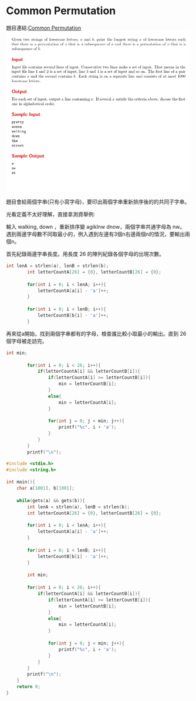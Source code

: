 # Common Permutation

題目連結:[Common Permutation](https://onlinejudge.org/index.php?option=com_onlinejudge&Itemid=8&page=show_problem&problem=2307)
![11-1](pic/11-1.jpg)

題目會給兩個字串(只有小寫字母)，要印出兩個字串重新排序後的的共同子字串。

光看定義不太好理解，直接拿測資舉例:

輸入 walking, down ，重新排序變 agiklnw dnow，兩個字串共通字母為 nw。
遇到兩邊字母數不同取最小的，例入遇到左邊有3個n右邊兩個n的情況，要輸出兩個n。

首先紀錄兩邊字串長度。用長度 26 的陣列紀錄各個字母的出現次數。
```C
int lenA = strlen(a), lenB = strlen(b);
        int letterCountA[26] = {0}, letterCountB[26] = {0};
        
        for(int i = 0; i < lenA; i++){
            letterCountA[a[i] - 'a']++;
        }
        
        for(int i = 0; i < lenB; i++){
            letterCountB[b[i] - 'a']++;
        }
```

再來從a開始，找到兩個字串都有的字母，檢查誰比較小取最小的輸出。直到 26 個字母被走訪完。

```C
int min;
        
        for(int i = 0; i < 26; i++){
            if(letterCountA[i] && letterCountB[i]){
                if(letterCountA[i] >= letterCountB[i]){
                    min = letterCountB[i];
                }
                else{
                    min = letterCountA[i];
                }
                
                for(int j = 0; j < min; j++){
                    printf("%c", i + 'a');
                }
            }
        }
        printf("\n");
```

```C
#include <stdio.h>
#include <string.h>

int main(){
    char a[1001], b[1001];
    
    while(gets(a) && gets(b)){
        int lenA = strlen(a), lenB = strlen(b);
        int letterCountA[26] = {0}, letterCountB[26] = {0};
        
        for(int i = 0; i < lenA; i++){
            letterCountA[a[i] - 'a']++;
        }
        
        for(int i = 0; i < lenB; i++){
            letterCountB[b[i] - 'a']++;
        }
        
        int min;
        
        for(int i = 0; i < 26; i++){
            if(letterCountA[i] && letterCountB[i]){
                if(letterCountA[i] >= letterCountB[i]){
                    min = letterCountB[i];
                }
                else{
                    min = letterCountA[i];
                }
                
                for(int j = 0; j < min; j++){
                    printf("%c", i + 'a');
                }
            }
        }
        printf("\n");
    }
    return 0;
}

```